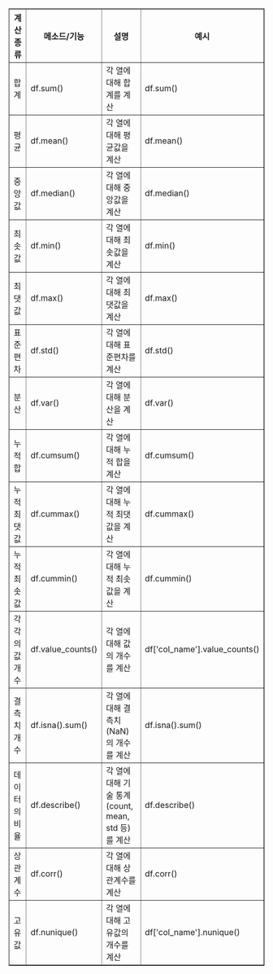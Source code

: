 <table border="1">
  <thead>
    <tr>
      <th>계산 종류</th>
      <th>메소드/기능</th>
      <th>설명</th>
      <th>예시</th>
    </tr>
  </thead>
  <tbody>
    <tr>
      <td>합계</td>
      <td>df.sum()</td>
      <td>각 열에 대해 합계를 계산</td>
      <td>df.sum()</td>
    </tr>
    <tr>
      <td>평균</td>
      <td>df.mean()</td>
      <td>각 열에 대해 평균값을 계산</td>
      <td>df.mean()</td>
    </tr>
    <tr>
      <td>중앙값</td>
      <td>df.median()</td>
      <td>각 열에 대해 중앙값을 계산</td>
      <td>df.median()</td>
    </tr>
    <tr>
      <td>최솟값</td>
      <td>df.min()</td>
      <td>각 열에 대해 최솟값을 계산</td>
      <td>df.min()</td>
    </tr>
    <tr>
      <td>최댓값</td>
      <td>df.max()</td>
      <td>각 열에 대해 최댓값을 계산</td>
      <td>df.max()</td>
    </tr>
    <tr>
      <td>표준편차</td>
      <td>df.std()</td>
      <td>각 열에 대해 표준편차를 계산</td>
      <td>df.std()</td>
    </tr>
    <tr>
      <td>분산</td>
      <td>df.var()</td>
      <td>각 열에 대해 분산을 계산</td>
      <td>df.var()</td>
    </tr>
    <tr>
      <td>누적 합</td>
      <td>df.cumsum()</td>
      <td>각 열에 대해 누적 합을 계산</td>
      <td>df.cumsum()</td>
    </tr>
    <tr>
      <td>누적 최댓값</td>
      <td>df.cummax()</td>
      <td>각 열에 대해 누적 최댓값을 계산</td>
      <td>df.cummax()</td>
    </tr>
    <tr>
      <td>누적 최솟값</td>
      <td>df.cummin()</td>
      <td>각 열에 대해 누적 최솟값을 계산</td>
      <td>df.cummin()</td>
    </tr>
    <tr>
      <td>각각의 값 개수</td>
      <td>df.value_counts()</td>
      <td>각 열에 대해 값의 개수를 계산</td>
      <td>df['col_name'].value_counts()</td>
    </tr>
    <tr>
      <td>결측치 개수</td>
      <td>df.isna().sum()</td>
      <td>각 열에 대해 결측치(NaN)의 개수를 계산</td>
      <td>df.isna().sum()</td>
    </tr>
    <tr>
      <td>데이터의 비율</td>
      <td>df.describe()</td>
      <td>각 열에 대해 기술 통계(count, mean, std 등)를 계산</td>
      <td>df.describe()</td>
    </tr>
    <tr>
      <td>상관계수</td>
      <td>df.corr()</td>
      <td>각 열에 대해 상관계수를 계산</td>
      <td>df.corr()</td>
    </tr>
    <tr>
      <td>고유값</td>
      <td>df.nunique()</td>
      <td>각 열에 대해 고유값의 개수를 계산</td>
      <td>df['col_name'].nunique()</td>
    </tr>
  </tbody>
</table>
